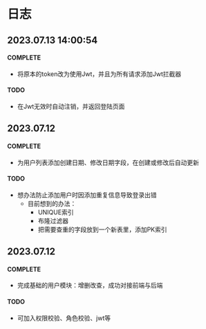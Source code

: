 # 日志
## 2023.07.13 14:00:54

#### COMPLETE

+ 将原本的token改为使用Jwt，并且为所有请求添加Jwt拦截器

#### TODO

+ 在Jwt无效时自动注销，并返回登陆页面

## 2023.07.12

#### COMPLETE

* 为用户列表添加创建日期、修改日期字段，在创建或修改后自动更新

#### TODO

* 想办法防止添加用户时因添加重复信息导致登录出错
  * 目前想到的办法：
    * UNIQUE索引
    * 布隆过滤器
    * 把需要查重的字段放到一个新表里，添加PK索引

## 2023.07.12

#### COMPLETE

+ 完成基础的用户模块：增删改查，成功对接前端与后端

#### TODO

+ 可加入权限校验、角色校验、jwt等

